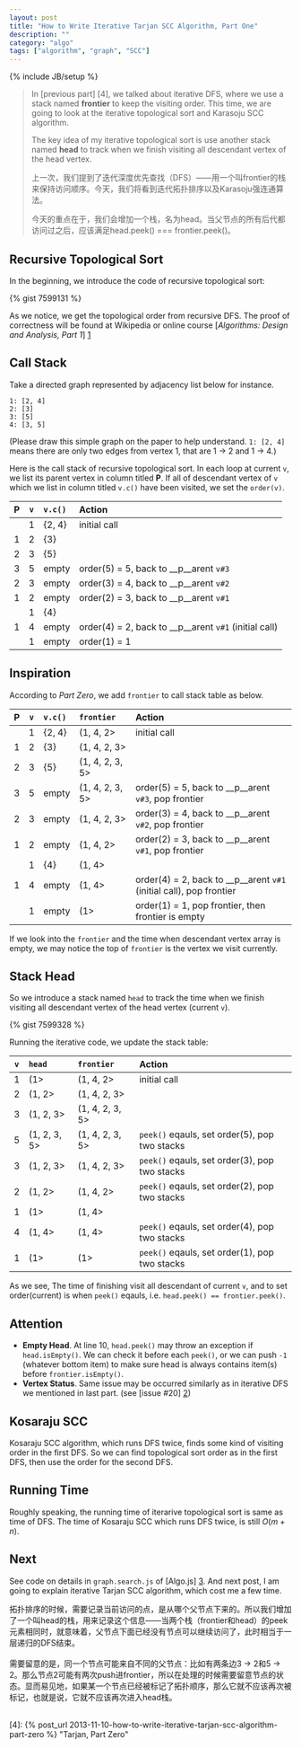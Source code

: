 ```yaml
---
layout: post
title: "How to Write Iterative Tarjan SCC Algorithm, Part One"
description: ""
category: "algo"
tags: ["algorithm", "graph", "SCC"]
---
```

{% include JB/setup %}

> In [previous part] [4], we talked about iterative DFS, where we use a stack named  __frontier__ to keep the visiting order. This time, we are going to look at the iterative topological sort and Karasoju SCC algorithm.
>
>
> The key idea of my iterative topological sort is use another stack named __head__ to track when we finish visiting all descendant vertex of the head vertex.
>
>
> 上一次，我们提到了迭代深度优先查找（DFS）——用一个叫frontier的栈来保持访问顺序。今天，我们将看到迭代拓扑排序以及Karasoju强连通算法。
>
>
> 今天的重点在于，我们会增加一个栈，名为head。当父节点的所有后代都访问过之后，应该满足head.peek() === frontier.peek()。

<!--more-->

<a name="pi">
</a>

## Recursive Topological Sort
In the beginning, we introduce the code of recursive topological sort:

{% gist 7599131 %}

As we notice, we get the topological order from recursive DFS. The proof of correctness will be found at Wikipedia or online course [_Algorithms: Design and Analysis, Part 1_] [1]

## Call Stack

Take a directed graph represented by adjacency list below for instance.

	1: [2, 4]
	2: [3]
	3: [5]
	4: [3, 5]

(Please draw this simple graph on the paper to help understand. `1: [2, 4]` means there are only two edges from vertex 1, that are 1 → 2 and 1 → 4.)

Here is the call stack of recursive topological sort. In each loop at current `v`, we list its parent vertex in column titled __P__. If all of descendant vertex of `v` which we list in column titled `v.c()` have been visited, we set the `order(v)`.

P | `v` | `v.c()` | Action
:---:|:---:|:---|:---
<span></span>| 1 | {2, 4} | initial call
 1 | 2 | {3} |<span></span>
 2 | 3 | {5} |<span></span>
 3 | 5 | empty | order(5) = 5, back to __p__arent `v#3`
 2 | 3 | empty | order(3) = 4, back to __p__arent `v#2`
 1 | 2 | empty | order(2) = 3, back to __p__arent `v#1`
 <span></span>| 1 | {4} |<span></span>
 1 | 4 | empty  | order(4) = 2, back to __p__arent `v#1` (initial call)
 <span></span>| 1 | empty  | order(1) = 1

## Inspiration

According to _Part Zero_, we add `frontier` to call stack table as below.

P | `v` | `v.c()` | `frontier` | Action
:---:|:---:|:---|:---|:---
<span></span>| 1 | {2, 4} | (1, 4, 2> | initial call
 1 | 2 | {3} | (1, 4, 2, 3> |<span></span>
 2 | 3 | {5} | (1, 4, 2, 3, 5> |<span></span>
 3 | 5 | empty | (1, 4, 2, 3, 5> | order(5) = 5, back to __p__arent `v#3`, pop frontier
 2 | 3 | empty | (1, 4, 2, 3> | order(3) = 4, back to __p__arent `v#2`, pop frontier
 1 | 2 | empty | (1, 4, 2>  | order(2) = 3, back to __p__arent `v#1`, pop frontier
<span></span>| 1 | {4} | (1, 4> |<span></span>
 1 | 4 | empty  |  (1, 4> | order(4) = 2, back to __p__arent `v#1` (initial call), pop frontier
<span></span>| 1 | empty  | (1> | order(1) = 1, pop frontier, then frontier is empty

If we look into the `frontier` and the time when descendant vertex array is empty, we may notice the top of `frontier` is the vertex we visit currently.

## Stack Head

So we introduce a stack named `head` to track the time when we finish visiting all descendant vertex of the head vertex (current `v`). 

{% gist 7599328 %}

Running the iterative code, we update the stack table:

`v` | `head` | `frontier` | Action
:---:|:---|:---|:---
 1 | (1> | (1, 4, 2> | initial call
 2 | (1, 2> | (1, 4, 2, 3> |<span></span>
 3 | (1, 2, 3> | (1, 4, 2, 3, 5> |<span></span>
 5 | (1, 2, 3, 5> |(1, 4, 2, 3, 5> | `peek()` eqauls, set order(5), pop two stacks
 3 | (1, 2, 3> | (1, 4, 2, 3> | `peek()` eqauls, set order(3), pop two stacks
 2 | (1, 2> | (1, 4, 2>  | `peek()` eqauls, set order(2), pop two stacks
 1 | (1> | (1, 4> |<span></span>
 4 | (1, 4> | (1, 4> | `peek()` eqauls, set order(4), pop two stacks
 1 | (1> | (1> | `peek()` eqauls, set order(1), pop two stacks
 
 As we see, The time of finishing visit all descendant of current `v`, and to set order(current) is when `peek()` eqauls, i.e. `head.peek() == frontier.peek()`.

## Attention
* __Empty Head__. At line 10, `head.peek()` may throw an exception if `head.isEmpty()`. We can check it before each `peek()`, or we can push `-1` (whatever bottom item) to make sure head is always contains item(s) before `frontier.isEmpty()`.
* __Vertex Status__. Same issue may be occurred similarly as in iterative DFS we mentioned in last part. (see [issue #20] [2])

## Kosaraju SCC
Kosaraju SCC algorithm, which runs DFS twice, finds some kind of visiting order in the first DFS. So we can find topological sort order as in the first DFS, then use the order for the second DFS.

## Running Time
Roughly speaking, the running time of iterarive topological sort is same as time of DFS. The time of Kosaraju SCC which runs DFS twice, is still $O(m+n)$.

## Next 
See code on details in `graph.search.js` of [Algo.js] [3]. And next post, I am going to explain iterative Tarjan SCC algorithm, which cost me a few time.

<div class="post-content lang zh-cn">
拓扑排序的时候，需要记录当前访问的点，是从哪个父节点下来的。所以我们增加了一个叫head的栈，用来记录这个信息——当两个栈（frontier和head）的peek元素相同时，就意味着，父节点下面已经没有节点可以继续访问了，此时相当于一层递归的DFS结束。
<br />
<br />
需要留意的是，同一个节点可能来自不同的父节点：比如有两条边3 &#8594; 2和5 &#8594; 2。那么节点2可能有两次push进frontier，所以在处理的时候需要留意节点的状态。显而易见地，如果某一个节点已经被标记了拓扑顺序，那么它就不应该再次被标记，也就是说，它就不应该再次进入head栈。
</div>

<br />

[1]: https://www.coursera.org/course/algo					"Online course by Tim Roughgarden"
[2]: https://github.com/scotv/algo-js/issues/20				"Issue 20"
[3]: https://github.com/scotv/algo-js						"Algo.js"
[4]: {% post_url 2013-11-10-how-to-write-iterative-tarjan-scc-algorithm-part-zero %} "Tarjan, Part Zero"
